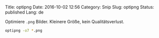 Title: optipng
Date: 2016-10-02 12:56
Category: Snip
Slug: optipng
Status: published
Lang: de

Optimiere `.png` Bilder. Kleinere Größe, kein Qualitätsverlust.

```bash
optipng -o7 *.png
```
